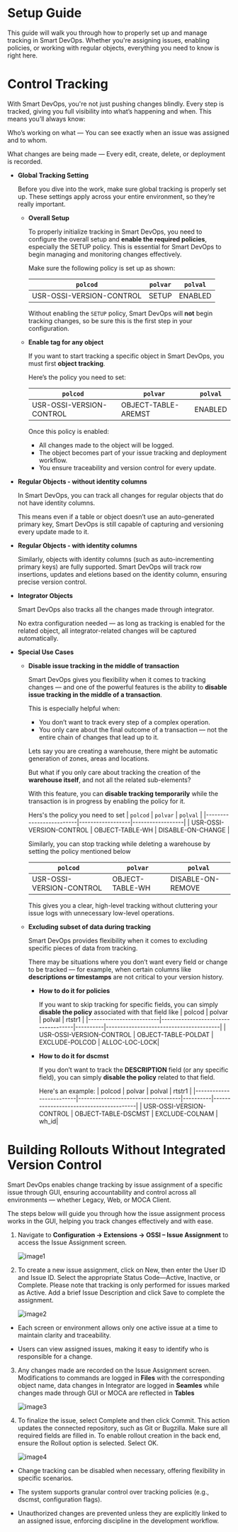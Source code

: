 # Setup Guide 
This guide will walk you through how to properly set up and manage tracking in Smart DevOps. Whether you're assigning issues, enabling policies, or working with regular objects, everything you need to know is right here.

# Control Tracking
With Smart DevOps, you're not just pushing changes blindly. Every step is tracked, giving you full visibility into what’s happening and when. This means you’ll always know:

Who’s working on what — You can see exactly when an issue was assigned and to whom.

What changes are being made — Every edit, create, delete, or deployment is recorded.

- **Global Tracking Setting**

  Before you dive into the work, make sure global tracking is properly set up. These settings apply across your entire environment, so they’re really important.

  - **Overall Setup**
    
    To properly initialize tracking in Smart DevOps, you need to configure the overall setup and **enable the required policies**, especially the SETUP policy. This is essential for Smart DevOps to begin managing and monitoring changes effectively.

    Make sure the following policy is set up as shown:

    | `polcod`                  | `polvar` | `polval` |
    |---------------------------|----------|----------|
    | USR-OSSI-VERSION-CONTROL | SETUP    | ENABLED  |

    Without enabling the `SETUP` policy, Smart DevOps will **not** begin tracking changes, so be sure this is the first step in your configuration.

  - **Enable tag for any object**

    If you want to start tracking a specific object in Smart DevOps, you must first **object tracking**. 

    Here’s the policy you need to set:

    | `polcod`                  | `polvar`                 | `polval` |
    |---------------------------|--------------------------|----------|
    | USR-OSSI-VERSION-CONTROL | OBJECT-TABLE-AREMST      | ENABLED  |

    Once this policy is enabled:
    - All changes made to the object will be logged.
    - The object becomes part of your issue tracking and deployment workflow.
    - You ensure traceability and version control for every update.



- **Regular Objects - without identity columns**

  In Smart DevOps, you can track all changes for regular objects that do not have identity columns.

  This means even if a table or object doesn’t use an auto-generated primary key, Smart DevOps is still capable of capturing and versioning every update made to it.

- **Regular Objects - with identity columns**

  Similarly, objects with identity columns (such as auto-incrementing primary keys) are fully supported.
  Smart DevOps will track row insertions, updates and eletions
  based on the identity column, ensuring precise version control.

- **Integrator Objects**

  Smart DevOps also tracks all the changes made through integrator. 

  No extra configuration needed — as long as tracking is enabled for the related object, all integrator-related changes will be captured automatically.

- **Special Use Cases**
  - **Disable issue tracking in the middle of transaction**
    
    Smart DevOps gives you flexibility when it comes to tracking changes — and one of the powerful features is the ability to **disable issue tracking in the middle of a transaction**.

    This is especially helpful when:

    - You don’t want to track every step of a complex operation.
    - You only care about the final outcome of a transaction —  not the entire chain of changes that lead up to it.
  
    Lets say you are creating a warehouse, there might be automatic generation of zones, areas and locations.
      
     But what if you only care about tracking the creation of the **warehouse itself**, and not all the related sub-elements?

      With this feature, you can **disable tracking temporarily** while the transaction is in progress by enabling the policy for it.

      Hers's the policy you need to set
      | `polcod`                  | `polvar`          | `polval`          |
      |-------------------------|------------------|------------------|
      | USR-OSSI-VERSION-CONTROL | OBJECT-TABLE-WH  | DISABLE-ON-CHANGE |

     Similarly, you can stop tracking while deleting a warehouse by setting the policy mentioned below

      | `polcod`                  | `polvar`          | `polval`          |
      |-------------------------|------------------|------------------|
      | USR-OSSI-VERSION-CONTROL | OBJECT-TABLE-WH  | DISABLE-ON-REMOVE |

      This gives you a clear, high-level tracking without cluttering your issue logs with unnecessary low-level operations.
  
  - **Excluding subset of data during tracking**

    Smart DevOps provides flexibility when it comes to excluding specific pieces of data from tracking.

    There may be situations where you don’t want every field or change to be tracked — for example, when certain columns like **descriptions or timestamps** are not critical to your version history.

    - **How to do it for policies**
    
      If you want to skip tracking for specific fields, you can simply **disable the policy** associated with that field like
      | polcod                  | polvar                            | polval   | rtstr1                        |
      |-------------------------|------------------------------------|----------|----------------------------------------|
      | USR-OSSI-VERSION-CONTROL | OBJECT-TABLE-POLDAT       | EXCLUDE-POLCOD | ALLOC-LOC-LOCK|

    - **How to do it for dscmst**

       If you don’t want to track the **DESCRIPTION** field (or any specific field), you can simply **disable the policy** related to that field.

      Here's an example:
       | polcod                  | polvar                            | polval   | rtstr1                        |
      |-------------------------|------------------------------------|----------|----------------------------------------|
      | USR-OSSI-VERSION-CONTROL | OBJECT-TABLE-DSCMST      | EXCLUDE-COLNAM | wh_id|






  

# Building Rollouts Without Integrated Version Control
Smart DevOps enables change tracking by issue assignment of a specific issue through GUI, ensuring accountability and control across all environments — whether Legacy, Web, or MOCA Client. 

The steps below will guide you through how the issue assignment process works in the GUI, helping you track changes effectively and with ease. 

1. Navigate to **Configuration → Extensions → OSSI – Issue Assignment** to access the Issue Assignment screen. 

    ![image1](./assets/image1.png) 

2. To create a new issue assignment, click on New, then enter the User ID and Issue ID. Select the appropriate Status Code—Active, Inactive, or Complete. Please note that tracking is only performed for issues marked as Active. Add a brief Issue Description and click Save to complete the assignment. 

    ![image2](./assets/image2.png)

- Each screen or environment allows only one active issue at a time to maintain clarity and traceability. 

- Users can view assigned issues, making it easy to identify who is responsible for a change. 
 
 3. Any changes made are recorded on the Issue Assignment screen. Modifications to commands are logged in **Files** with the corresponding object name, data changes in Integrator are logged in **Seamles** while changes made through GUI or MOCA are reflected in **Tables** 

    ![image3](./assets/image3.png)

 4. To finalize the issue, select Complete and then click Commit. This action updates the connected repository, such as Git or Bugzilla. Make sure all required fields are filled in. To enable rollout creation in the back end, ensure the Rollout option is selected. Select OK. 

    ![image4](./assets/image4.png)

- Change tracking can be disabled when necessary, offering flexibility in specific scenarios.  

- The system supports granular control over tracking policies (e.g., dscmst, configuration flags). 

- Unauthorized changes are prevented unless they are explicitly linked to an assigned issue, enforcing discipline in the development workflow. 

